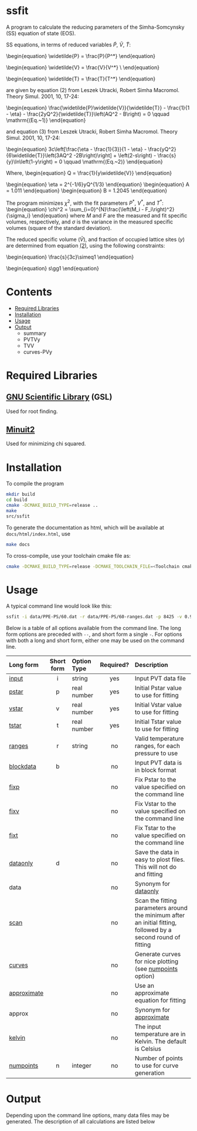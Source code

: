 ssfit
=====

A program to calculate the reducing parameters of the Simha-Somcynsky (SS)
equation of state (EOS).

SS equations, in terms of reduced variables $\widetilde{P}$, $\widetilde{V}$,
$\widetilde{T}$:

\begin{equation}
\widetilde{P} = \frac{P}{P^*}
\end{equation}

\begin{equation}
\widetilde{V} = \frac{V}{V^*} \\
\end{equation}

\begin{equation}
\widetilde{T} = \frac{T}{T^*}
\end{equation}

are given by equation (2) from Leszek Utracki, Robert Simha Macromol. Theory Simul. 2001, 10, 17-24:

<a name="sseos-01"></a>
\begin{equation}
  \frac{\widetilde{P}\widetilde{V}}{\widetilde{T}} - \frac{1}{1 - \eta} - \frac{2yQ^2}{\widetilde{T}}\left(AQ^2 - B\right) = 0 \qquad \mathrm{(Eq.~1)}
\end{equation}

and equation (3) from Leszek Utracki, Robert Simha Macromol. Theory Simul. 2001, 10, 17-24:

<a name="sseos-02"></a>
\begin{equation}
 3c\left[\frac{\eta - \frac{1}{3}}{1 - \eta} - \frac{yQ^2}{6\widetilde{T}}\left(3AQ^2 -2B\right)\right] + \left(2-s\right) - \frac{s}{y}\ln\left(1-y\right) = 0 \qquad \mathrm{(Eq.~2)}
\end{equation}

Where,
\begin{equation}
    Q = \frac{1}{y\widetilde{V}}
\end{equation}

\begin{equation}
   \eta = 2^{-1/6}yQ^{1/3}
\end{equation}
\begin{equation} A = 1.011 \end{equation}
\begin{equation} B = 1.2045 \end{equation}

The program minimizes $\chi^2$, with the fit parameters $P^*$, $V^*$, and
$T^*$:
\begin{equation}
\chi^2 = \sum_{i=0}^{N}\frac{\left(M_i - F_i\right)^2}{\sigma_i}
\end{equation}
where $M$ and $F$ are the measured and fit specific volumes, respectively,
and $\sigma$ is the variance in the measured specific volumes (square of the
standard deviation).

The reduced specific volume ($\widetilde{V}$), and fraction of
occupied lattice sites ($y$) are determined from equation [(2)](#sseos-02),
using the following constraints:

\begin{equation}
  \frac{s}{3c}\simeq1
\end{equation}

\begin{equation}
  s\gg1
\end{equation}

# Contents

  * [Required Libraries](#libraries)
  * [Installation](#installation)
  * [Usage](#usage)
  * [Output](#output)
    * summary
    * PVTVy
    * TVV
    * curves-PVy


# <a name="libraries"></a>Required Libraries

## [GNU Scientific Library](http://www.gnu.org/software/gsl/) (GSL)

Used for root finding.

## [Minuit2](http://project-mathlibs.web.cern.ch/project-mathlibs/minuit/release/download.html)

Used for minimizing chi squared.


# Installation

To compile the program

```bash
mkdir build
cd build
cmake -DCMAKE_BUILD_TYPE=release ..
make
src/ssfit
```

To generate the documentation as html, which will be available at
`docs/html/index.html`, use

```bash
make docs
```

To cross-compile, use your toolchain cmake file as:

```bash
cmake -DCMAKE_BUILD_TYPE=release -DCMAKE_TOOLCHAIN_FILE=<Toolchain cmake file> ..
```

# Usage

A typical command line would look like this:

```bash
ssfit -i data/PPE-PS/60.dat -r data/PPE-PS/60-ranges.dat -p 8425 -v 0.9065 -t 11434 --blockdata -s PPE-PS60 --curves
```

Below is a table of all options available from the command line. The long
form options are preceded with `--`, and short form a single `-`. For
options with both a long and short form, either one may be used on the
command line.



|Long form                                                   | Short form |Option Type    | Required? | Description |
|:-----------------------------------------------------------|:----------:|:--------------|:---------:|:------------|
|[input](#input)                <a name="input-t"></a>       |   i        | string        | yes       | Input PVT data file|
|[pstar](#pstar)                <a name="pstar-t"></a>       |   p        | real number   | yes       | Initial Pstar value to use for fitting|
|[vstar](#vstar)                <a name="vstar-t"></a>       |   v        | real number   | yes       | Initial Vstar value to use for fitting|
|[tstar](#tstar)                <a name="tstar-t"></a>       |   t        | real number   | yes       | Initial Tstar value to use for fitting|
|[ranges](#ranges)              <a name="ranges-t"></a>      |   r        | string        | no        | Valid temperature ranges, for each pressure to use |
|[blockdata](#blockdata)        <a name="blockdata-t"></a>   |   b        |               | no        | Input PVT data is in block format |
|[fixp](#fixp)                  <a name="fitp-t"></a>        |            |               | no        | Fix Pstar to the value specified on the command line|
|[fixv](#fixv)                  <a name="fitv-t"></a>        |            |               | no        | Fix Vstar to the value specified on the command line|
|[fixt](#fixt)                  <a name="fitt-t"></a>        |            |               | no        | Fix Tstar to the value specified on the command line|
|[dataonly](#dataonly)          <a name="dataonly-y"></a>    |   d        |               | no        | Save the data in easy to plost files. This will not do and fitting |
|data                                                        |            |               | no        | Synonym for [dataonly](#dataonly-t)|
|[scan](#scan)                  <a name="scan-t"></a>        |            |               | no        | Scan the fitting parameters around the minimum after an initial fitting, followed by a second round of fitting|
|[curves](#curves)              <a name="curves-t"></a>      |            |               | no        | Generate curves for nice plotting (see [numpoints](#numpoints-t) option)|
|[approximate](#approximate)    <a name="approx-t"></a>      |            |               | no        | Use an approximate equation for fitting|
|approx                                                      |            |               | no        | Synonym for [approximate](#approx-t)|
|[kelvin](#kelvin)              <a name="kelvin-t"></a>      |            |               | no        | The input temperature are in Kelvin. The default is Celsius|
|[numpoints](#numpoints)        <a name="numpoints-t"></a>   |   n        | integer       | no        | Number of points to use for curve generation|



# Output

Depending upon the command line options, many data files may be generated.
The description of all calculations are listed below
